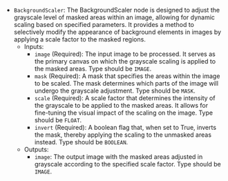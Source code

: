 - `BackgroundScaler`: The BackgroundScaler node is designed to adjust the grayscale level of masked areas within an image, allowing for dynamic scaling based on specified parameters. It provides a method to selectively modify the appearance of background elements in images by applying a scale factor to the masked regions.
    - Inputs:
        - `image` (Required): The input image to be processed. It serves as the primary canvas on which the grayscale scaling is applied to the masked areas. Type should be `IMAGE`.
        - `mask` (Required): A mask that specifies the areas within the image to be scaled. The mask determines which parts of the image will undergo the grayscale adjustment. Type should be `MASK`.
        - `scale` (Required): A scale factor that determines the intensity of the grayscale to be applied to the masked areas. It allows for fine-tuning the visual impact of the scaling on the image. Type should be `FLOAT`.
        - `invert` (Required): A boolean flag that, when set to True, inverts the mask, thereby applying the scaling to the unmasked areas instead. Type should be `BOOLEAN`.
    - Outputs:
        - `image`: The output image with the masked areas adjusted in grayscale according to the specified scale factor. Type should be `IMAGE`.

